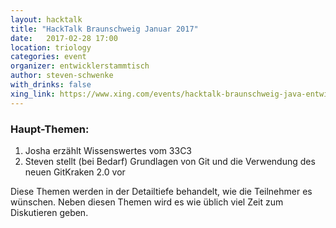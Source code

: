```yaml
---
layout: hacktalk
title: "HackTalk Braunschweig Januar 2017"
date:   2017-02-28 17:00
location: triology
categories: event
organizer: entwicklerstammtisch
author: steven-schwenke
with_drinks: false
xing_link: https://www.xing.com/events/hacktalk-braunschweig-java-entwicklung-webstarter-33c3-1764414
---
```


### Haupt-Themen:

1. Josha erzählt Wissenswertes vom 33C3
2. Steven stellt (bei Bedarf) Grundlagen von Git und die Verwendung des neuen GitKraken 2.0 vor

Diese Themen werden in der Detailtiefe behandelt, wie die Teilnehmer es wünschen. Neben diesen Themen wird es wie üblich viel Zeit zum Diskutieren geben.